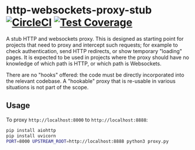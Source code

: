 # http-websockets-proxy-stub [![CircleCI](https://circleci.com/gh/uktrade/http-websockets-proxy-stub.svg?style=svg)](https://circleci.com/gh/uktrade/http-websockets-proxy-stub) [![Test Coverage](https://api.codeclimate.com/v1/badges/99f8b4689729734f7464/test_coverage)](https://codeclimate.com/github/uktrade/http-websockets-proxy-stub/test_coverage)

A stub HTTP and websockets proxy. This is designed as starting point for projects that need to proxy and intercept such requests; for example to check authentication, send HTTP redirects, or show temporary "loading" pages. It is expected to be used in projects where the proxy should have no knowledge of which path is HTTP, or which path is Websockets.

There are no "hooks" offered: the code must be directly incorporated into the relevant codebase. A "hookable" proxy that is re-usable in various situations is not part of the scope.


## Usage

To proxy `http://localhost:8000` to `http://localhost:8888`:

```bash
pip install aiohttp
pip install uvicorn
PORT=8000 UPSTREAM_ROOT=http://localhost:8888 python3 proxy.py
```
